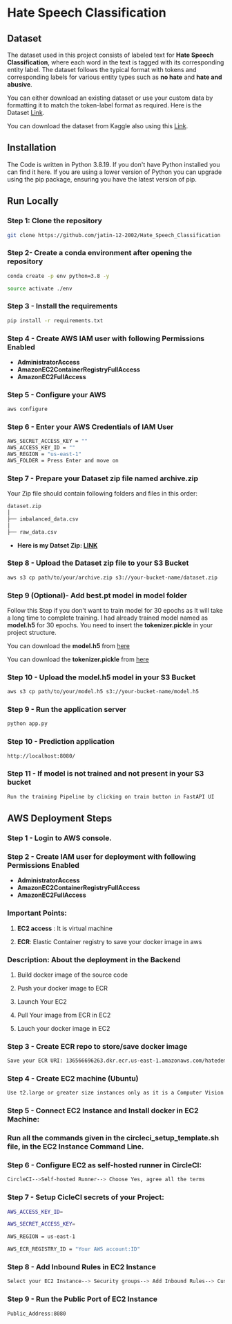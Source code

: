 # Hate Speech Classification

## Dataset

The dataset used in this project consists of labeled text for **Hate Speech Classification**, where each word in the text is tagged with its corresponding entity label. The dataset follows the typical format with tokens and corresponding labels for various entity types such as **no hate** and **hate and abusive**.

You can either download an existing dataset or use your custom data by formatting it to match the token-label format as required. Here is the Dataset [Link](data/dataset.zip).

You can download the dataset from Kaggle also using this [Link](https://www.kaggle.com/datasets/suchindrakumar057/hate-speech-and-offensive-language-dataset/data).

## Installation

The Code is written in Python 3.8.19. If you don't have Python installed you can find it here. If you are using a lower version of Python you can upgrade using the pip package, ensuring you have the latest version of pip.

## Run Locally

### Step 1: Clone the repository
```bash
git clone https://github.com/jatin-12-2002/Hate_Speech_Classification
```
### Step 2- Create a conda environment after opening the repository
```bash
conda create -p env python=3.8 -y
```
```bash
source activate ./env
```
### Step 3 - Install the requirements
```bash
pip install -r requirements.txt
```

### Step 4 - Create AWS IAM user with following Permissions Enabled

* **AdministratorAccess**
* **AmazonEC2ContainerRegistryFullAccess**
* **AmazonEC2FullAccess**


### Step 5 - Configure your AWS
```bash
aws configure
```

### Step 6 - Enter your AWS Credentials of IAM User
```bash
AWS_SECRET_ACCESS_KEY = ""
AWS_ACCESS_KEY_ID = ""
AWS_REGION = "us-east-1"
AWS_FOLDER = Press Enter and move on
```

### Step 7 - Prepare your Dataset zip file named archive.zip
Your Zip file should contain following folders and files in this order:
```bash
dataset.zip
│
├── imbalanced_data.csv
│
├── raw_data.csv
```

* **Here is my Datset Zip: [LINK](data/dataset.zip)**

### Step 8 - Upload the Dataset zip file to your S3 Bucket
```bash
aws s3 cp path/to/your/archive.zip s3://your-bucket-name/dataset.zip
```

### Step 9 (Optional)- Add best.pt model in model folder
Follow this Step if you don't want to train model for 30 epochs as It will take a long time to complete training. I had already trained model named as **model.h5** for 30 epochs. You need to insert the **tokenizer.pickle** in your project structure.

You can download the **model.h5** from [here](best_model/model.h5)

You can download the **tokenizer.pickle** from [here](best_model/tokenizer.pickle)


### Step 10 - Upload the model.h5 model in your S3 Bucket
```bash
aws s3 cp path/to/your/model.h5 s3://your-bucket-name/model.h5
```

### Step 9 - Run the application server
```bash
python app.py
```

### Step 10 - Prediction application
```bash
http://localhost:8080/

```

### Step 11 - If model is not trained and not present in your S3 bucket
```bash
Run the training Pipeline by clicking on train button in FastAPI UI
```


## AWS Deployment Steps
### Step 1 - Login to AWS console.

### Step 2 - Create IAM user for deployment with following Permissions Enabled

* **AdministratorAccess**
* **AmazonEC2ContainerRegistryFullAccess**
* **AmazonEC2FullAccess**

### Important Points:
1. **EC2 access** : It is virtual machine

2. **ECR**: Elastic Container registry to save your docker image in aws


### Description: About the deployment in the Backend

1. Build docker image of the source code

2. Push your docker image to ECR

3. Launch Your EC2 

4. Pull Your image from ECR in EC2

5. Lauch your docker image in EC2

### Step 3 - Create ECR repo to store/save docker image
```bash
Save your ECR URI: 136566696263.dkr.ecr.us-east-1.amazonaws.com/hatedemo
```

### Step 4 - Create EC2 machine (Ubuntu)
```bash
Use t2.large or greater size instances only as it is a Computer Vision project
```

### Step 5 - Connect EC2 Instance and Install docker in EC2 Machine:

### Run all the commands given in the **circleci_setup_template.sh** file, in the EC2 Instance Command Line.

### Step 6 - Configure EC2 as self-hosted runner in CircleCI:
```bash
CircleCI-->Self-hosted Runner--> Choose Yes, agree all the terms
```

### Step 7 - Setup CicleCI secrets of your Project:
```bash
AWS_ACCESS_KEY_ID=

AWS_SECRET_ACCESS_KEY=

AWS_REGION = us-east-1

AWS_ECR_REGISTRY_ID = "Your AWS account:ID"
```

### Step 8 - Add Inbound Rules in EC2 Instance
```bash
Select your EC2 Instance--> Security groups--> Add Inbound Rules--> Custom TCP(8080 and 0.0.0.0)--> save
```

### Step 9 - Run the Public Port of EC2 Instance
```bash
Public_Address:8080
```